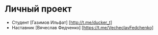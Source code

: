 # Личный проект

* Студент [Газимов Ильфат] [http://t.me/ducker_t]
* Наставник [Вячеслав Федченко] [https://t.me/VecheclavFedchenko]